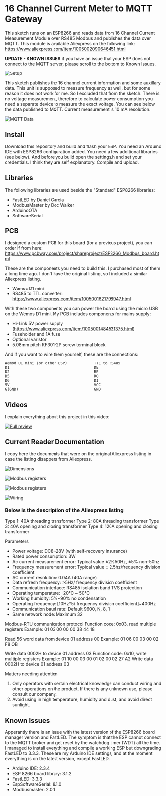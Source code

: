 # 16 Channel Current Meter to MQTT Gateway
This sketch runs on an ESP8266 and reads data from 16 Channel Current Measurement Module over RS485 Modbus and publishes the data over MQTT. This module is available Aliexpress on the following link: https://www.aliexpress.com/item/1005002090646451.html

**UPDATE - KNOWN ISSUES** if you have an issue that your ESP does not connect to the MQTT server, please scroll to the bottom to Known Issues.

![Setup](/img/20211120_181637.jpg)

This sketch publishes the 16 channel current information and some auxillary data. This unit is supposed to measure frequency as well, but for some reason it does not work for me. So I excluded that from the sketch. There is no voltage measurement, therefore to calculate power consumption you need a separate device to measure the exact voltage.
You can see below the data published to MQTT. Current measurement is 10 mA resolution.

![MQTT Data](/img/mqtt.png)

## Install
Download this repository and build and flash your ESP. You need an Arduino IDE with ESP8266 configuration added. You need a few additional libraries (see below). And before you build open the settings.h and set your credentials. I think they are self explanatory. Compile and upload.

## Libraries
The following libraries are used beside the "Standard" ESP8266 libraries:
- FastLED by Daniel Garcia
- ModbusMaster by Doc Walker
- ArduinoOTA
- SoftwareSerial

## PCB

I designed a custom PCB for this board (for a previous project), you can order if from here: https://www.pcbway.com/project/shareproject/ESP8266_Modbus_board.html

These are the components you need to build this. I purchased most of them a long time ago. I don't have the original listing, so I included a similar Aliexpress listing.
- Wemos D1 mini
- RS485 to TTL converter: https://www.aliexpress.com/item/1005001621798947.html

With these two components you can power the board using the micro USB on the Wemos D1 mini. My PCB includes components for mains supply:
- Hi-Link 5V power supply (https://www.aliexpress.com/item/1005001484531375.html)
- Fuseholder and 1A fuse
- Optional varistor
- 5.08mm pitch KF301-2P screw terminal block

And if you want to wire them yourself, these are the connections:
```
Wemod D1 mini (or other ESP)            TTL to RS485
D1                                      DE
D2                                      RE
D5                                      RO
D6                                      DI
5V                                      VCC
G(GND)                                  GND
```

## Videos

I explain everything about this project in this video:

[![Full review](https://img.youtube.com/vi/ZYC7fzFqOUs/0.jpg)](https://www.youtube.com/watch?v=ZYC7fzFqOUs)

## Current Reader Documentation

I copy here the documents that were on the original Aliexpress listing in case the listing disappers from Aliexpress.

![Dimensions](/img/dimensions.png)

![Modbus registers](/img/modbus_registers_01.png)

![Modbus registers](/img/modbus_registers_02.png)

![Wiring](/img/wiring.png)

### Below is the description of the Aliexpress listing

Type 1: 40A threading transformer
Type 2: 80A threading transformer
Type 3: 40A opening and closing transformer
Type 4: 120A opening and closing transformer

Parameters
- Power voltage: DC8~28V (with self-recovery insurance)
- Rated power consumption: 3W
- Ac current measurement error: Typical value ±2%50Hz, ±5% non-50hz
- Frequency measurement error: Typical value ± 2.5hz/frequency division coefficient
- AC current resolution: 0.04A (40A range)
- Data refresh frequency: >5Hz/ frequency division coefficient
- Communication interface: RS485 isolation band TVS protection
- Operating temperature: -20℃ ~ 50℃
- Working humidity: 5%~90% no condensation
- Operating frequency: [10Hz*5/ frequency division coefficient]~400Hz
- Communication baud rate: Default 9600, N, 8, 1
- Same network node: Maximum 32

Modbus-RTU communication protocol
Function code: 0x03, read multiple registers
Example: 01 03 00 00 00 38 44 18

Read 56 word data from device 01 address 00
Example: 01 06 00 03 00 02 F8 OB

Write data 0002H to device 01 address 03
Function code: 0x10, write multiple registers
Example: 01 10 00 03 00 01 02 00 02 27 A2
Write data 0002H to device 01 address 03

Matters needing attention
1. Only operators with certain electrical knowledge can conduct wiring and other operations on the product. If there is any unknown use, please consult our company.
2. Avoid using in high temperature, humidity and dust, and avoid direct sunlight.

## Known Issues
Apperantly there is an issue with the latest version of the ESP8266 board manager version and FastLED. The symptom is that the ESP cannot connect to the MQTT broker and get reset by the watchdog timer (WDT) all the time. I managed to install everything and compile a working ESP but downgrading FastLED to 3.3.3. These are my Arduino IDE settings, and at the moment everything is on the latest version, except FastLED.

- Arduino IDE: 2.3.4
- ESP 8266 board library: 3.1.2
- FastLED: 3.3.3
- EspSoftwareSerial: 8.1.0
- Modbusmaster: 2.0.1
